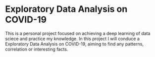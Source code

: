 # Exploratory Data Analysis on COVID-19
This is a personal project focused on achieving a deep learning of data sciece and practice my knowledge. In this project I will conduce a Exploratory Data Analysis on COVID-19, aiming to find any patterns, correlation or interesting facts.
